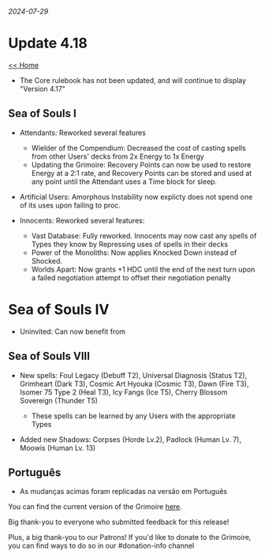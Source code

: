 _2024-07-29_
# Update 4.18

[<< Home](https://grimoireofheart.github.io)

* The Core rulebook has not been updated, and will continue to display "Version 4.17" 

## Sea of Souls I
* Attendants: Reworked several features
	* Wielder of the Compendium: Decreased the cost of casting spells from other Users' decks from 2x Energy to 1x Energy 
	* Updating the Grimoire: Recovery Points can now be used to restore Energy at a 2:1 rate, and Recovery Points can be stored and used at any point until the Attendant uses a Time block for sleep. 

* Artificial Users: Amorphous Instability now explicty does not spend one of its uses upon failing to proc. 

* Innocents: Reworked several features: 
	* Vast Database: Fully reworked. Innocents may now cast any spells of Types they know by Repressing uses of spells in their decks 
	* Power of the Monoliths: Now applies Knocked Down instead of Shocked. 
	* Worlds Apart: Now grants +1 HDC until the end of the next turn upon a failed negotiation attempt to offset their negotiation penalty
	
# Sea of Souls IV
* Uninvited: Can now benefit from 	
	
## Sea of Souls VIII
* New spells: Foul Legacy (Debuff T2), Universal Diagnosis (Status T2), Grimheart (Dark T3), Cosmic Art Hyouka (Cosmic T3), Dawn (Fire T3), Isomer 75 Type 2 (Heal T3), Icy Fangs (Ice T5), Cherry Blossom Sovereign (Thunder T5) 
	* These spells can be learned by any Users with the appropriate Types

* Added new Shadows: Corpses (Horde Lv.2), Padlock (Human Lv. 7), Moowis (Human Lv. 13)  

## Português 
* As mudanças acimas foram replicadas na versão em Português


You can find the current version of the Grimoire [here](https://github.com/grimoireofheart/grimoireofheart.github.io/raw/main/Resources/Grimoire%20of%20the%20Heart%20[Core%20Rulebook].pdf).

Big thank-you to everyone who submitted feedback for this release!

Plus, a big thank-you to our Patrons! If you'd like to donate to the Grimoire, you can find ways to do so in our #donation-info channel
